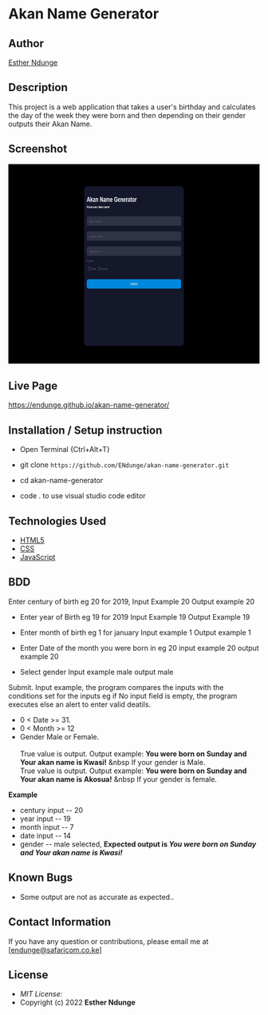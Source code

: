 # Akan Name Generator

## Author

[Esther Ndunge](https://github.com/ENdunge)

## Description

This project is a web application that takes a user's birthday and calculates the day of the week they were born and then depending on their gender outputs their Akan Name.

## Screenshot

<img src="https://raw.githubusercontent.com/ENdunge/akan-name-generator/master/images/capture.png" width="800px" height="400px">

## Live Page

https://endunge.github.io/akan-name-generator/

## Installation / Setup instruction

- Open Terminal {Ctrl+Alt+T}

- git clone `https://github.com/ENdunge/akan-name-generator.git`

- cd akan-name-generator

- code . to use visual studio code editor

## Technologies Used

- [HTML5](https://github.com/topics/html5)
- [CSS](https://github.com/topics/css3)
- [JavaScript](https://github.com/topics/javascript)

## BDD

Enter century of birth eg 20 for 2019,
Input Example 20
Output example 20

- Enter year of Birth eg 19 for 2019
  Input Example 19
  Output Example 19

- Enter month of birth eg 1 for january
  Input example 1
  Output example 1

- Enter Date of the month you were born in eg 20
  input example 20
  output example 20

- Select gender
  Input example male
  output male

Submit.
Input example, the program compares the inputs with the conditions set for the inputs eg if No input field is empty, the program executes else an alert to enter valid deatils.

- 0 < Date >= 31.
- 0 < Month >= 12
- Gender Male or Female. <br/>  
  True value is output. Output example: **You were born on Sunday and Your akan name is Kwasi!** &nbsp If your gender is Male.<br/>
  True value is output. Output example: **You were born on Sunday and Your akan name is Akosua!** &nbsp If your gender is female.

**Example**

- century input -- 20
- year input -- 19
- month input -- 7
- date input -- 14
- gender -- male selected,
  **Expected output is _You were born on Sunday and Your akan name is Kwasi!_**

## Known Bugs

- Some output are not as accurate as expected..

## Contact Information

If you have any question or contributions, please email me at [endunge@safaricom.co.ke]

## License

- _MIT License:_
- Copyright (c) 2022 **Esther Ndunge**
